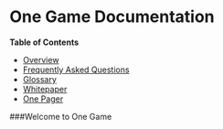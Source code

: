 # One Game Documentation


**Table of Contents**
* <a href="/docs/overview">Overview</a>
* <a href="/docs/faq">Frequently Asked Questions</a>
* <a href="/docs/glossary">Glossary</a>
* <a href="/docs/whitepaper">Whitepaper</a>
* <a href="/docs/onepager">One Pager</a>


###Welcome to One Game
